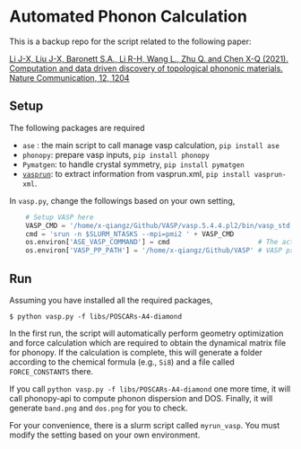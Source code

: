 # Automated Phonon Calculation

This is a backup repo for the script related to the following paper:

[Li J-X, Liu J-X, Baronett S.A., Li R-H, Wang L., Zhu Q. and Chen X-Q (2021). Computation and data driven discovery of topological phononic materials. Nature Communication, 12, 1204](https://www.nature.com/articles/s41467-021-21293-2)

## Setup

The following packages are required
- `ase` : the main script to call manage vasp calculation, ``pip install ase``
- `phonopy`: prepare vasp inputs, ``pip install phonopy``
- `Pymatgen`: to handle crystal symmetry, ``pip install pymatgen``
- [`vasprun`](https://github.com/qzhu2017/vasprun): to extract information from vasprun.xml, ``pip install vasprun-xml``.

In ``vasp.py``, change the followings based on your own setting,

```python
    # Setup VASP here
    VASP_CMD = '/home/x-qiangz/Github/VASP/vasp.5.4.4.pl2/bin/vasp_std > log'
    cmd = 'srun -n $SLURM_NTASKS --mpi=pmi2 ' + VASP_CMD
    os.environ['ASE_VASP_COMMAND'] = cmd                      # The actual command to launch VASP
    os.environ['VASP_PP_PATH'] = '/home/x-qiangz/Github/VASP' # VASP pseudopotential directory path
```


## Run
Assuming you have installed all the required packages, 
```
$ python vasp.py -f libs/POSCARs-A4-diamond
```

In the first run, the script will automatically perform geometry optimization and force calculation which are required to obtain the dynamical matrix file for phonopy.
If the calculation is complete, this will generate a folder according to the chemical formula (e.g., `Si8`) and a file called `FORCE_CONSTANTS` there.

If you call ```python vasp.py -f libs/POSCARs-A4-diamond``` one more time, it will call phonopy-api to compute phonon dispersion and DOS. Finally, it will generate `band.png` and `dos.png` for you to check. 


For your convenience, there is a slurm script called `myrun_vasp`. You must modify the setting based on your own environment.
